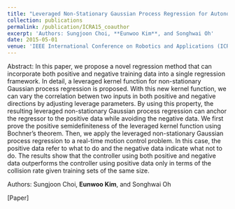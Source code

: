```yaml
---
title: "Leveraged Non-Stationary Gaussian Process Regression for Autonomous Robot Navigation"
collection: publications
permalink: /publication/ICRA15_coauthor
excerpt: 'Authors: Sungjoon Choi, **Eunwoo Kim**, and Songhwai Oh'
date: 2015-05-01
venue: 'IEEE International Conference on Robotics and Applications (ICRA)'
---
```

Abstract: In this paper, we propose a novel regression method that can incorporate both positive and negative training data into a single regression framework. In detail, a leveraged kernel function for non-stationary Gaussian process regression is proposed. With this new kernel function, we can vary the correlation betwen two inputs in both positive and negative directions by adjusting leverage parameters. By using this property, the resulting leveraged non-stationary Gaussian process regression can anchor the regressor to the positive data while avoiding the negative data. We first prove the positive semidefiniteness of the leveraged kernel function using Bochner’s theorem. Then, we apply the leveraged non-stationary Gaussian process regression to a real-time motion control problem. In this case, the positive data refer to what to do and the negative data indicate what not to do. The results show that the controller using both positive and negative data outperforms the controller using positive data only in terms of the collision rate given training sets of the same size.

Authors: Sungjoon Choi, **Eunwoo Kim**, and Songhwai Oh

[Paper] 


